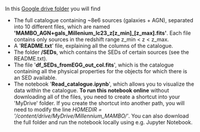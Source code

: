 
In this [Google drive folder](https://drive.google.com/drive/folders/10MMx0sJg3kFaVBqn-iNB_Vu1u3eaehUn?usp=sharing) you will find

  - The full catalogue containing ~8e6 sources (galaxies + AGN), separated into 10 different files, which are named **'MAMBO_AGN+gals_Millenium_lc23_z[z_min]_[z_max].fits'**. Each file contains only sources in the redshift range z_min < z < z_max.
  - A '**README.txt**' file, explaining all the columns of the catalogue.
  - The folder **/SEDs**, which contains the SEDs of certain sources (see the README.txt).
  - The file '**df_SEDs_fromEGG_out_col.fits**', which is the catalogue containing all the physical properties for the objects for which there is an SED available.
  - The notebook '**Read_catalogue.ipynb**', which allows you to visualize the data within the catalogue. **To run this notebook online** without downloading all of the files, you need to create
a shortcut into your 'MyDrive' folder. If you create the shortcut into another path, you will need to modify the line *HOMEDIR = '/content/drive/MyDrive/Millennium_MAMBO/'*. You can also download the full folder and run the notebook locally using e.g. Jupyter Notebook.

